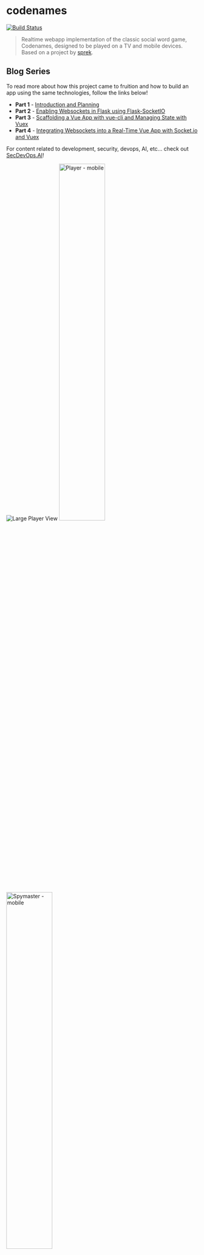 # codenames

[![Build Status](https://travis-ci.org/joshporter1/codenames.svg?branch=master)](https://travis-ci.org/joshporter1/codenames)

> Realtime webapp implementation of the classic social word game, Codenames, designed to be played on a TV and mobile devices. Based on a project by [sprek](https://github.com/sprek).

## Blog Series

To read more about how this project came to fruition and how to build an app using the same technologies, follow the links below!

* __Part 1__ - [Introduction and Planning](https://secdevops.ai/weekend-project-part-1-creating-a-real-time-web-based-application-using-flask-vue-and-socket-b71c73f37df7)
* __Part 2__ - [Enabling Websockets in Flask using Flask-SocketIO](https://secdevops.ai/weekend-project-part-2-turning-flask-into-a-real-time-websocket-server-using-flask-socketio-ab6b45f1d896)
* __Part 3__ - [Scaffolding a Vue App with vue-cli and Managing State with Vuex](https://secdevops.ai/weekend-project-part-3-centralizing-state-management-with-vuex-5f4387ebc144)
* __Part 4__ - [Integrating Websockets into a Real-Time Vue App with Socket.io and Vuex](https://secdevops.ai/weekend-project-part-4-integrating-websockets-into-a-real-time-vue-app-with-socket-io-and-vuex-e358e04f477c)

For content related to development, security, devops, AI, etc... check out [SecDevOps.AI](https://secdevops.ai)!

<p>
  <img src="screenshots/player-full.png" alt="Large Player View">
  <img src="screenshots/player-mobile.png" alt="Player - mobile" width="49%">
  <img src="screenshots/spymaster-mobile.png" alt="Spymaster - mobile" width="49%">
</p>

## Rules

Rules for codenames can be found [here](https://en.wikipedia.org/wiki/Codenames_(board_game)#Rules).

## Development

The app uses flask as its back-end and webpack as a front-end dev server.

### Prerequesites

* npm
* python
* pip
* _(optional)_ Gunicorn
* _(optional)_ nginx
* _(optional)_ Foreman (development only)

### Install Dependencies
```bash
# create a virtualenv
virtualenv venv
source venv/bin/activate

# install python and js dependencies
npm run setup

# install dependencies separately
pip install -r requirements.txt
npm install
# or
yarn install
```

### Development Servers

I recommend using Foreman. Foreman allows us to run both servers simultaneously in one terminal window.

```bash
# install foreman
npm i -g foreman
# start foreman
nf start
# both flask and webpack-dev-server should be running

# run servers separately...
# start the flask server on port 5000
npm run flask

# start webpack dev server with hot reload at localhost:8080
npm run serve
# navigate to localhost:8080 in browser
```

## Production

### Build

``` bash
# install dependencies
npm install
pip install -r requirements.txt

# or install both at once
npm run setup

# build for production with minification
npm run build

# build for production and view the bundle analyzer report
npm run build --report
```

#### Running with nginx + Gunicorn

After installing Gunicorn and nginx...

* Add your username and/or project folder path to the configs in the `deploy` directory.
* Copy `deploy/gunicorn.service` to `/etc/systemd/system`
* Copy `deploy/codenames.nginx.conf` to `/etc/nginx/sites-available`
* Create a symbolic link from the new config to `sites-enabled`
